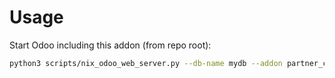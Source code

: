 # Usage

Start Odoo including this addon (from repo root):

```bash
python3 scripts/nix_odoo_web_server.py --db-name mydb --addon partner_contact_sale_info_propagation
```

